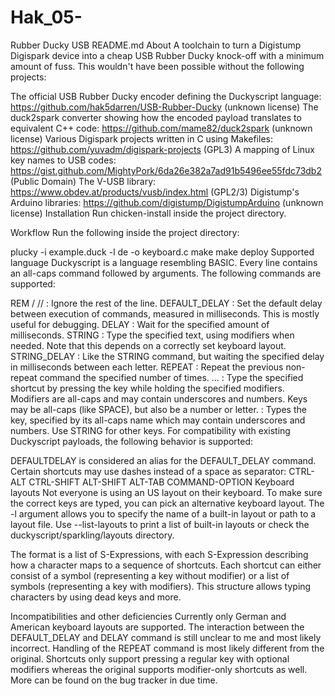 # Hak_05-
Rubber Ducky USB 
README.md
About
A toolchain to turn a Digistump Digispark device into a cheap USB Rubber Ducky knock-off with a minimum amount of fuss. This wouldn't have been possible without the following projects:

The official USB Rubber Ducky encoder defining the Duckyscript language: https://github.com/hak5darren/USB-Rubber-Ducky (unknown license)
The duck2spark converter showing how the encoded payload translates to equivalent C++ code: https://github.com/mame82/duck2spark (unknown license)
Various Digispark projects written in C using Makefiles: https://github.com/yuvadm/digispark-projects (GPL3)
A mapping of Linux key names to USB codes: https://gist.github.com/MightyPork/6da26e382a7ad91b5496ee55fdc73db2 (Public Domain)
The V-USB library: https://www.obdev.at/products/vusb/index.html (GPL2/3)
Digistump's Arduino libraries: https://github.com/digistump/DigistumpArduino (unknown license)
Installation
Run chicken-install inside the project directory.

Workflow
Run the following inside the project directory:

plucky -i example.duck -l de -o keyboard.c
make
make deploy
Supported language
Duckyscript is a language resembling BASIC. Every line contains an all-caps command followed by arguments. The following commands are supported:

REM <comment> / // <comment>: Ignore the rest of the line.
DEFAULT_DELAY <number>: Set the default delay between execution of commands, measured in milliseconds. This is mostly useful for debugging.
DELAY <number>: Wait for the specified amount of milliseconds.
STRING <text>: Type the specified text, using modifiers when needed. Note that this depends on a correctly set keyboard layout.
STRING_DELAY <number> <text>: Like the STRING command, but waiting the specified delay in milliseconds between each letter.
REPEAT <number>: Repeat the previous non-repeat command the specified number of times.
<modifier>... <key>: Type the specified shortcut by pressing the key while holding the specified modifiers. Modifiers are all-caps and may contain underscores and numbers. Keys may be all-caps (like SPACE), but also be a number or letter.
<key>: Types the key, specified by its all-caps name which may contain underscores and numbers. Use STRING for other keys.
For compatibility with existing Duckyscript payloads, the following behavior is supported:

DEFAULTDELAY is considered an alias for the DEFAULT_DELAY command.
Certain shortcuts may use dashes instead of a space as separator:
CTRL-ALT
CTRL-SHIFT
ALT-SHIFT
ALT-TAB
COMMAND-OPTION
Keyboard layouts
Not everyone is using an US layout on their keyboard. To make sure the correct keys are typed, you can pick an alternative keyboard layout. The -l argument allows you to specify the name of a built-in layout or path to a layout file. Use --list-layouts to print a list of built-in layouts or check the duckyscript/sparkling/layouts directory.

The format is a list of S-Expressions, with each S-Expression describing how a character maps to a sequence of shortcuts. Each shortcut can either consist of a symbol (representing a key without modifier) or a list of symbols (representing a key with modifiers). This structure allows typing characters by using dead keys and more.

Incompatibilities and other deficiencies
Currently only German and American keyboard layouts are supported.
The interaction between the DEFAULT_DELAY and DELAY command is still unclear to me and most likely incorrect.
Handling of the REPEAT command is most likely different from the original.
Shortcuts only support pressing a regular key with optional modifiers whereas the original supports modifier-only shortcuts as well.
More can be found on the bug tracker in due time.
